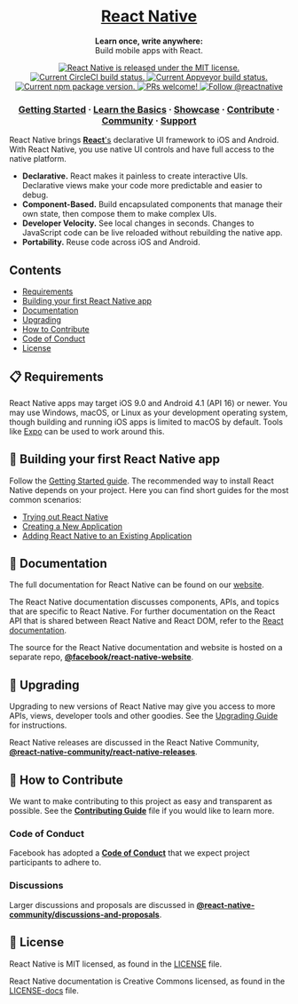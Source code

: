 <h1 align="center">
  <a href="https://facebook.github.io/react-native/">
    React Native
  </a>
</h1>

<p align="center">
  <strong>Learn once, write anywhere:</strong><br>
  Build mobile apps with React.
</p>

<p align="center">
  <a href="https://github.com/facebook/react-native/blob/master/LICENSE">
    <img src="https://img.shields.io/badge/license-MIT-blue.svg" alt="React Native is released under the MIT license." />
  </a>
  <a href="https://circleci.com/gh/facebook/react-native">
    <img src="https://circleci.com/gh/facebook/react-native.svg?style=shield" alt="Current CircleCI build status." />
  </a>
  <a href="https://ci.appveyor.com/project/facebook/react-native/branch/master">
    <img src="https://ci.appveyor.com/api/projects/status/g8d58ipi3auqdtrk/branch/master?svg=true" alt="Current Appveyor build status." />
  </a>
  <a href="https://www.npmjs.org/package/react-native">
    <img src="https://badge.fury.io/js/react-native.svg" alt="Current npm package version." />
  </a>
  <a href="https://facebook.github.io/react-native/docs/contributing">
    <img src="https://img.shields.io/badge/PRs-welcome-brightgreen.svg" alt="PRs welcome!" />
  </a>
  <a href="https://twitter.com/intent/follow?screen_name=reactnative">
    <img src="https://img.shields.io/twitter/follow/reactnative.svg?label=Follow%20@reactnative" alt="Follow @reactnative" />
  </a>
</p>

<h3 align="center">
  <a href="https://facebook.github.io/react-native/docs/getting-started">Getting Started</a>
  <span> · </span>
  <a href="https://facebook.github.io/react-native/docs/tutorial">Learn the Basics</a>
  <span> · </span>
  <a href="https://facebook.github.io/react-native/showcase.html">Showcase</a>
  <span> · </span>
  <a href="https://facebook.github.io/react-native/docs/contributing">Contribute</a>
  <span> · </span>
  <a href="https://facebook.github.io/react-native/en/help">Community</a>
  <span> · </span>
  <a href="https://github.com/facebook/react-native/blob/master/.github/SUPPORT">Support</a>
</h3>

React Native brings [**React**'s](https://reactjs.org/) declarative UI framework to iOS and Android. With React Native, you use native UI controls and have full access to the native platform.

- **Declarative.** React makes it painless to create interactive UIs. Declarative views make your code more predictable and easier to debug.
- **Component-Based.** Build encapsulated components that manage their own state, then compose them to make complex UIs.
- **Developer Velocity.** See local changes in seconds. Changes to JavaScript code can be live reloaded without rebuilding the native app.
- **Portability.** Reuse code across iOS and Android.

## Contents

- [Requirements](#requirements)
- [Building your first React Native app](#building-your-first-react-native-app)
- [Documentation](#documentation)
- [Upgrading](#upgrading)
- [How to Contribute](#how-to-contribute)
- [Code of Conduct](#code-of-conduct)
- [License](#license)


## 📋 Requirements

React Native apps may target iOS 9.0 and Android 4.1 (API 16) or newer. You may use Windows, macOS, or Linux as your development operating system, though building and running iOS apps is limited to macOS by default. Tools like [Expo](https://expo.io) can be used to work around this.

## 🎉 Building your first React Native app

Follow the [Getting Started guide](https://facebook.github.io/react-native/docs/getting-started.html). The recommended way to install React Native depends on your project. Here you can find short guides for the most common scenarios:

- [Trying out React Native](https://snack.expo.io/@hramos/hello,-world!)
- [Creating a New Application](https://facebook.github.io/react-native/docs/getting-started.html)
- [Adding React Native to an Existing Application](https://facebook.github.io/react-native/docs/integration-with-existing-apps.html)

## 📖 Documentation

The full documentation for React Native can be found on our [website](https://facebook.github.io/react-native/docs/getting-started.html).

The React Native documentation discusses components, APIs, and topics that are specific to React Native. For further documentation on the React API that is shared between React Native and React DOM, refer to the [React documentation](https://facebook.github.io/react/).

The source for the React Native documentation and website is hosted on a separate repo, [**@facebook/react-native-website**](https://github.com/facebook/react-native-website).

## 🚀 Upgrading

Upgrading to new versions of React Native may give you access to more APIs, views, developer tools and other goodies. See the [Upgrading Guide](https://facebook.github.io/react-native/docs/upgrading) for instructions.

React Native releases are discussed in the React Native Community, [**@react-native-community/react-native-releases**](https://github.com/react-native-community/react-native-releases).

## 👏 How to Contribute

We want to make contributing to this project as easy and transparent as possible. See the [**Contributing Guide**](https://facebook.github.io/react-native/docs/contributing) file if you would like to learn more.

### Code of Conduct

Facebook has adopted a [**Code of Conduct**](https://code.fb.com/codeofconduct/) that we expect project participants to adhere to.

### Discussions

Larger discussions and proposals are discussed in [**@react-native-community/discussions-and-proposals**](https://github.com/react-native-community/discussions-and-proposals).

## 📄 License

React Native is MIT licensed, as found in the [LICENSE](https://github.com/facebook/react-native/blob/master/LICENSE) file.

React Native documentation is Creative Commons licensed, as found in the [LICENSE-docs](https://github.com/facebook/react-native/blob/master/LICENSE-docs) file.
